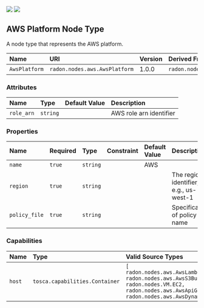 ![](https://img.shields.io/badge/Status:-RELEASED-green)
![](https://img.shields.io/badge/%20-DEPLOYABLE-blueviolet)

## AWS Platform  Node Type

A node type that represents the AWS platform.

| Name | URI | Version | Derived From |
|:---- |:--- |:------- |:------------ |
| `AwsPlatform` | `radon.nodes.aws.AwsPlatform` | 1.0.0 | `radon.nodes.abstract.CloudPlatform` |

### Attributes

| Name | Type | Default Value | Description |
|:---- |:---- |:------------- |:----------- |
| `role_arn` | `string` |   | AWS role arn identifier |

### Properties

| Name | Required | Type | Constraint | Default Value | Description |
|:---- |:-------- |:---- |:---------- |:------------- |:----------- |
| `name` | `true` | `string` |  | AWS |  |
| `region` | `true` | `string` |  |  | The region identifier, e.g., us-west-1 |
| `policy_file` | `true` | `string` |  |  | Specification of policy file name |

### Capabilities

| Name | Type | Valid Source Types | Occurrences |
|:---- |:---- |:------------------ |:----------- |
| `host` | `tosca.capabilities.Container` | `[ radon.nodes.aws.AwsLambdaFunction, radon.nodes.aws.AwsS3Bucket, radon.nodes.VM.EC2, radon.nodes.aws.AwsApiGateway, radon.nodes.aws.AwsDynamoDBTable ]` | [1, UNBOUNDED] |
